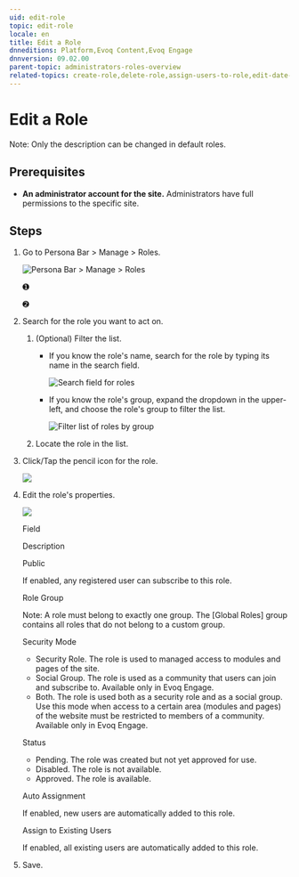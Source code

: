 ```yaml
---
uid: edit-role
topic: edit-role
locale: en
title: Edit a Role
dnneditions: Platform,Evoq Content,Evoq Engage
dnnversion: 09.02.00
parent-topic: administrators-roles-overview
related-topics: create-role,delete-role,assign-users-to-role,edit-date-range-for-role-membership,view-users-assigned-to-role,remove-users-from-role
---
```


# Edit a Role

Note: Only the description can be changed in default roles.

## Prerequisites

*   **An administrator account for the site.** Administrators have full permissions to the specific site.

## Steps

1.  Go to Persona Bar \> Manage \> Roles.
    
    ![Persona Bar > Manage > Roles](/images/scr-pbar-host-Manage-E91.png)
    
    ➊
    
    ➋
    
2.  Search for the role you want to act on.
    1.  (Optional) Filter the list.
        
        *   If you know the role's name, search for the role by typing its name in the search field.
            
              
            
            ![Search field for roles](/images/scr-RoleList-Search-E90.png)
            
              
            
        *   If you know the role's group, expand the dropdown in the upper-left, and choose the role's group to filter the list.
            
              
            
            ![Filter list of roles by group](/images/scr-RoleList-FilterByRoleGroup-E90.png)
            
              
            
        
    2.  Locate the role in the list.
3.  Click/Tap the pencil icon for the role.
    
      
    
    ![](/images/scr-RoleList-EditRole-E90.png)
    
      
    
4.  Edit the role's properties.
    
      
    
    ![](/images/scr-Roles-Edit-Edit-E90.png)
    
      
    
    Field
    
    Description
    
    Public
    
    If enabled, any registered user can subscribe to this role.
    
    Role Group
    
    Note: A role must belong to exactly one group. The \[Global Roles\] group contains all roles that do not belong to a custom group.
    
    Security Mode
    
    *   Security Role. The role is used to managed access to modules and pages of the site.
    *   Social Group. The role is used as a community that users can join and subscribe to. Available only in Evoq Engage.
    *   Both. The role is used both as a security role and as a social group. Use this mode when access to a certain area (modules and pages) of the website must be restricted to members of a community. Available only in Evoq Engage.
    
    Status
    
    *   Pending. The role was created but not yet approved for use.
    *   Disabled. The role is not available.
    *   Approved. The role is available.
    
    Auto Assignment
    
    If enabled, new users are automatically added to this role.
    
    Assign to Existing Users
    
    If enabled, all existing users are automatically added to this role.
    
5.  Save.